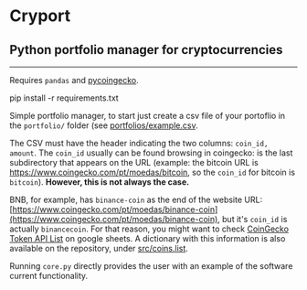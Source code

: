 # Cryport
## Python portfolio manager for cryptocurrencies
---
Requires `pandas` and [pycoingecko](https://github.com/man-c/pycoingecko).

pip install -r requirements.txt

Simple portfolio manager, to start just create a csv file of your portoflio in the `portfolio/` folder (see [portfolios/example.csv](https://github.com/chedieck/cryport/blob/master/portfolios/example.csv).

The CSV must have the header indicating the two columns: `coin_id, amount`. The `coin_id` usually can be found browsing in coingecko: is the last subdirectory that appears on the URL (example: the bitcoin URL is https://www.coingecko.com/pt/moedas/bitcoin, so the `coin_id` for bitcoin is `bitcoin`). **However, this is not always the case.**

 BNB, for example, has `binance-coin` as the end of the website URL: [https://www.coingecko.com/pt/moedas/binance-coin](https://www.coingecko.com/pt/moedas/binance-coin), but it's `coin_id` is actually `binancecoin`. For that reason, you might want to check [CoinGecko Token API List](https://docs.google.com/spreadsheets/d/1wTTuxXt8n9q7C4NDXqQpI3wpKu1_5bGVmP9Xz0XGSyU/edit#gid=0) on google sheets. A dictionary with this information is also available on the repository, under [src/coins.list](https://github.com/chedieck/cryport/blob/master/src/coins.list).

Running `core.py` directly provides the user with an example of the software current functionality.
